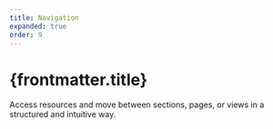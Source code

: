 ```yaml
---
title: Navigation
expanded: true
order: 9
---
```


# {frontmatter.title}

<Lede>

Access resources and move between sections, pages, or views in a structured and intuitive way.

</Lede>



